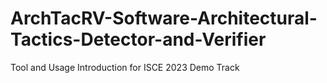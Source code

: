 # ArchTacRV-Software-Architectural-Tactics-Detector-and-Verifier
Tool and Usage Introduction for ISCE 2023 Demo Track
